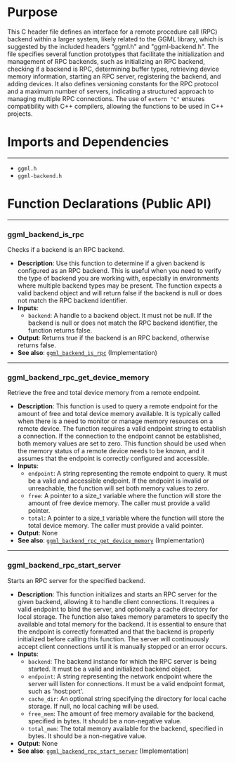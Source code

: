 # Purpose
This C header file defines an interface for a remote procedure call (RPC) backend within a larger system, likely related to the GGML library, which is suggested by the included headers "ggml.h" and "ggml-backend.h". The file specifies several function prototypes that facilitate the initialization and management of RPC backends, such as initializing an RPC backend, checking if a backend is RPC, determining buffer types, retrieving device memory information, starting an RPC server, registering the backend, and adding devices. It also defines versioning constants for the RPC protocol and a maximum number of servers, indicating a structured approach to managing multiple RPC connections. The use of `extern "C"` ensures compatibility with C++ compilers, allowing the functions to be used in C++ projects.
# Imports and Dependencies

---
- `ggml.h`
- `ggml-backend.h`


# Function Declarations (Public API)

---
### ggml\_backend\_is\_rpc<!-- {{#callable_declaration:ggml_backend_is_rpc}} -->
Checks if a backend is an RPC backend.
- **Description**: Use this function to determine if a given backend is configured as an RPC backend. This is useful when you need to verify the type of backend you are working with, especially in environments where multiple backend types may be present. The function expects a valid backend object and will return false if the backend is null or does not match the RPC backend identifier.
- **Inputs**:
    - `backend`: A handle to a backend object. It must not be null. If the backend is null or does not match the RPC backend identifier, the function returns false.
- **Output**: Returns true if the backend is an RPC backend, otherwise returns false.
- **See also**: [`ggml_backend_is_rpc`](../src/ggml-rpc/ggml-rpc.cpp.driver.md#ggml_backend_is_rpc)  (Implementation)


---
### ggml\_backend\_rpc\_get\_device\_memory<!-- {{#callable_declaration:ggml_backend_rpc_get_device_memory}} -->
Retrieve the free and total device memory from a remote endpoint.
- **Description**: This function is used to query a remote endpoint for the amount of free and total device memory available. It is typically called when there is a need to monitor or manage memory resources on a remote device. The function requires a valid endpoint string to establish a connection. If the connection to the endpoint cannot be established, both memory values are set to zero. This function should be used when the memory status of a remote device needs to be known, and it assumes that the endpoint is correctly configured and accessible.
- **Inputs**:
    - `endpoint`: A string representing the remote endpoint to query. It must be a valid and accessible endpoint. If the endpoint is invalid or unreachable, the function will set both memory values to zero.
    - `free`: A pointer to a size_t variable where the function will store the amount of free device memory. The caller must provide a valid pointer.
    - `total`: A pointer to a size_t variable where the function will store the total device memory. The caller must provide a valid pointer.
- **Output**: None
- **See also**: [`ggml_backend_rpc_get_device_memory`](../src/ggml-rpc/ggml-rpc.cpp.driver.md#ggml_backend_rpc_get_device_memory)  (Implementation)


---
### ggml\_backend\_rpc\_start\_server<!-- {{#callable_declaration:ggml_backend_rpc_start_server}} -->
Starts an RPC server for the specified backend.
- **Description**: This function initializes and starts an RPC server for the given backend, allowing it to handle client connections. It requires a valid endpoint to bind the server, and optionally a cache directory for local storage. The function also takes memory parameters to specify the available and total memory for the backend. It is essential to ensure that the endpoint is correctly formatted and that the backend is properly initialized before calling this function. The server will continuously accept client connections until it is manually stopped or an error occurs.
- **Inputs**:
    - `backend`: The backend instance for which the RPC server is being started. It must be a valid and initialized backend object.
    - `endpoint`: A string representing the network endpoint where the server will listen for connections. It must be a valid endpoint format, such as 'host:port'.
    - `cache_dir`: An optional string specifying the directory for local cache storage. If null, no local caching will be used.
    - `free_mem`: The amount of free memory available for the backend, specified in bytes. It should be a non-negative value.
    - `total_mem`: The total memory available for the backend, specified in bytes. It should be a non-negative value.
- **Output**: None
- **See also**: [`ggml_backend_rpc_start_server`](../src/ggml-rpc/ggml-rpc.cpp.driver.md#ggml_backend_rpc_start_server)  (Implementation)


